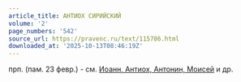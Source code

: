 ```yaml
---
article_title: АНТИОХ СИРИЙСКИЙ
volume: '2'
page_numbers: '542'
source_url: https://pravenc.ru/text/115786.html
downloaded_at: '2025-10-13T08:46:19Z'
---
```


прп. (пам. 23 февр.) - см. [Иоанн, Антиох, Антонин, Моисей](<https://pravenc.ru/text/Иоанн  Антиох  Антонин  Моисей.html>) и др.
